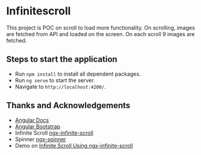 # Infinitescroll

This project is POC on scroll to load more functionality. On scrolling, images are fetched from API and loaded on the screen. On each scroll 9 images are fetched. 

## Steps to start the application

- Run `npm install` to install all dependent packages.
- Run `ng serve` to start the server.
- Navigate to `http://localhost:4200/`. 

## Thanks and Acknowledgements

- [Angular Docs](https://angular.io/docs)
- [Angular Bootstrap](https://ng-bootstrap.github.io/#/home)
- Infinite Scroll [ngx-infinite-scroll](https://www.npmjs.com/package/ngx-infinite-scroll)
- Spinner [ngx-spinner](https://www.npmjs.com/package/ngx-spinner)
- Demo on [Infinite Scroll Using ngx-infinite-scroll](https://youtu.be/eKid30qJSn8)